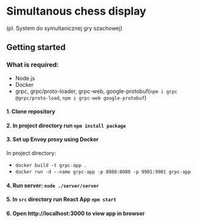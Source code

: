 # Simultanous chess display
 (pl. System do symultanicznej gry szachowej)



## Getting started

### What is required:

- Node.js
- Docker
- grpc, grpc/proto-loader, grpc-web, google-protobuf(`npm i grpc @grpc/proto-load`, `npm i grpc-web google-protobuf`)

#### 1. Clone repository
#### 2. In project directory run `npm install package`
#### 3. Set up Envoy proxy using Docker
In project directory:
- `docker build -t grpc-app .`
- `docker run -d --name grpc-app -p 8080:8080 -p 9901:9901 grpc-app`

#### 4. Run server: `node ./server/server`
#### 5. In `src` directory run React App `npm start`
#### 6. Open http://localhost:3000 to view app in browser


